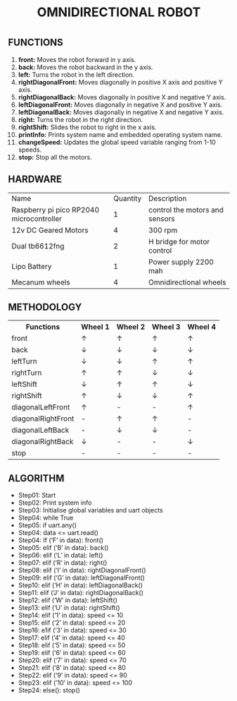 <h1><b><center>OMNIDIRECTIONAL ROBOT</center></b><h1>
<h2>FUNCTIONS</h2>
<ol>
    <li><b>front:</b> Moves the robot forward in y axis.</li>
    <li><b>back:</b> Moves the robot backward in the y axis.</li>
    <li><b>left:</b> Turns the robot in the left direction.</li>
    <li><b>rightDiagonalFront:</b> Moves diagonally in positive X axis and positive Y axis.</li>
    <li><b>rightDiagonalBack:</b> Moves diagonally in positive X and negative Y axis.</li>
    <li><b>leftDiagonalFront:</b> Moves diagonally in negative X and positive Y axis.</li>
    <li><b>leftDiagonalBack:</b> Moves diagonally in negative X and negative Y axis.</li>
    <li><b>right:</b> Turns the robot in the right direction.</li>
    <li><b>rightShift:</b> Slides the robot to right in the x axis.</li>
    <li><b>printInfo:</b> Prints system name and embedded operating system name.</li>
    <li><b>changeSpeed:</b>  Updates the global speed variable ranging from 1-10 speeds.</li>
    <li><b>stop:</b> Stop all the motors.</li>
</ol>

<h2>HARDWARE</h2>
<table>
<tr>
    <td>Name</td>
    <td>Quantity</td>
    <td>Description</td>
</tr>
<tr>
    <td>Raspberry pi pico RP2040 microcontroller</td>
    <td>1</td>
    <td>control the motors and sensors</td>
</tr>
<tr>
    <td>12v DC Geared Motors</td>
    <td>4</td>
    <td>300 rpm</td>
</tr>
<tr>
    <td>Dual tb6612fng</td>
    <td>2</td>
    <td>H bridge for motor control</td>
</tr>
<tr>
    <td>Lipo Battery</td>
    <td>1</td>
    <td>Power supply 2200 mah</td>
</tr>
<tr>
    <td>Mecanum wheels</td>
    <td>4</td>
    <td>Omnidirectional wheels</td>
</tr>  
</table>

<h2>METHODOLOGY</h2>
<table>
<tr>
    <th>Functions</th>
    <th>Wheel 1</th>
    <th>Wheel 2</th>
    <th>Wheel 3</th>
    <th>Wheel 4</th>
</tr>
<tr>
    <td>front</td>
    <td>↑</td>
    <td>↑</td>
    <td>↑</td>
    <td>↑</td>
</tr>
<tr>
    <td>back</td>
    <td>↓</td>
    <td>↓</td>
    <td>↓</td>
    <td>↓</td>
</tr>
<tr>
    <td>leftTurn</td>
    <td>↓</td>
    <td>↓</td>
    <td>↑</td>
    <td>↑</td>
</tr>
<tr>
    <td>rightTurn</td>
    <td>↑</td>
    <td>↑</td>
    <td>↓</td>
    <td>↓</td>
</tr>
<tr>
    <td>leftShift</td>
    <td>↓</td>
    <td>↑</td>
    <td>↑</td>
    <td>↓</td>
</tr>
<tr>
    <td>rightShift</td>
    <td>↑</td>
    <td>↓</td>
    <td>↓</td>
    <td>↑</td>
</tr>
<tr>
    <td>diagonalLeftFront</td>
    <td>↑</td>
    <td>-</td>
    <td>-</td>
    <td>↑</td>
</tr>
<tr>
    <td>diagonalRightFront</td>
    <td>-</td>
    <td>↑</td>
    <td>↑</td>
    <td>-</td>
</tr>
<tr>
    <td>diagonalLeftBack</td>
    <td>-</td>
    <td>↓</td>
    <td>↓</td>
    <td>-</td>
</tr>
<tr>
    <td>diagonalRightBack</td>
    <td>↓</td>
    <td>-</td>
    <td>-</td>
    <td>↓</td>
</tr>
<tr>
    <td>stop</td>
    <td>-</td>
    <td>-</td>
    <td>-</td>
    <td>-</td>
</tr>
</table>

<h2>ALGORITHM</h2>
<ul>
    <li>Step01: Start</li>                                          
    <li>Step02: Print system info</li>
    <li>Step03: Initialise global variables and uart objects</li>
    <li>Step04: while True</li>
    <li>Step05: if uart.any()</li>
    <li>Step04: data <= uart.read()</li>
    <li>Step04: If (‘F’ in data): front()</li>    
    <li>Step05: elif (‘B’ in data): back()</li>
    <li>Step06: elif (‘L’ in data): left()</li>
    <li>Step07: elif (‘R’ in data): right()</li>
    <li>Step08: elif (‘I’ in data): rightDiagonalFront()</li>
    <li>Step09: elif (‘G’ in data): leftDiagonalFront()</li>
    <li>Step10: elif (‘H’ in data): leftDiagonalBack()</li>
    <li>Step11: elif (‘J’ in data): rightDiagonalBack()</li>
    <li>Step12: elif (‘W’ in data): leftShift()</li>
    <li>Step13: elif (‘U’ in data): rightShift()</li>
    <li>Step14: elif (‘1’ in data): speed <= 10</li>
    <li>Step15: elif (‘2’ in data): speed <= 20</li>
    <li>Step16: e1if (‘3’ in data): speed <= 30</li>
    <li>Step17: elif (‘4’ in data): speed <= 40</li>
    <li>Step18: elif (‘5’ in data): speed <= 50</li>
    <li>Step19: elif (‘6’ in data): speed <= 60</li>
    <li>Step20: elif (‘7’ in data): speed <= 70</li>
    <li>Step21: elif (‘8’ in data): speed <= 80</li>
    <li>Step22: elif (‘9’ in data): speed <= 90</li>
    <li>Step23: elif (‘10’ in data): speed <= 100</li>
    <li>Step24: else(): stop()</li>
</ul>
